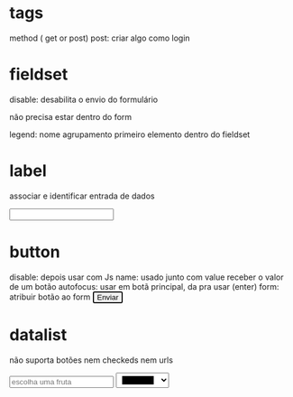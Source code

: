 # tags

method ( get or post)
post: criar algo como login 
<form action="" method=""></form>

# fieldset
disable: desabilita o envio do formulário

não precisa estar dentro do form 

legend: nome agrupamento
primeiro elemento dentro do fieldset

# label
associar e identificar entrada de dados

<label for="nome"></label>
<input id="nome" type="text">

# button 
disable: depois usar com Js
name: usado junto com value receber o valor de um botão
autofocus: usar em botã principal, da pra usar (enter)
form: atribuir botão ao form
<button type="submit" autofocus >Enviar</button>

# datalist 

não suporta botões nem checkeds nem urls

<datalist id="fruitsdata">
    <option>apple</option>
    <option>banana</option>
    <option>mango</option>
    <option>orange</option>
</datalist>

<input type="text" list="fruitsdata" placeholder="escolha uma fruta"/>

<datalist id="colorsdata">
    <option>#ff0000</option>
    <option>#00ff00</option>
</datalist>

<input type="color" list="colorsdata"/>